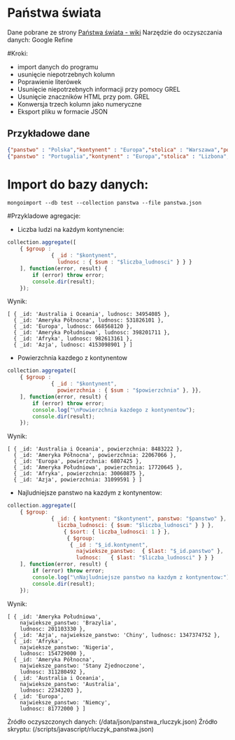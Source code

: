 Państwa świata
==============

Dane pobrane ze strony [Państwa świata - wiki](http://pl.wikipedia.org/wiki/Pa%C5%84stwa_%C5%9Bwiata)
Narzędzie do oczyszczania danych: Google Refine

#Kroki:
* import danych do programu
* usunięcie niepotrzebnych kolumn
* Poprawienie literówek
* Usunięcie niepotrzebnych informacji przy pomocy GREL
* Usunięcie znaczników HTML przy pom. GREL
* Konwersja trzech kolumn jako numeryczne
* Eksport pliku w formacie JSON

## Przykładowe dane
```json
{"panstwo" : "Polska","kontynent" : "Europa","stolica" : "Warszawa","powierzchnia" : 322575,"liczba_ludnosci" : 3.8200037E7,"gestosc_zaludnienia" : 120}
{"panstwo" : "Portugalia","kontynent" : "Europa","stolica" : "Lizbona","powierzchnia" : 92391,"liczba_ludnosci" : 1.0677E7,"gestosc_zaludnienia" : 116} 
```

# Import do bazy danych:
```
mongoimport --db test --collection panstwa --file panstwa.json
```

#Przykladowe agregacje:
* Liczba ludzi na każdym kontynencie:

```js
collection.aggregate([
	{ $group :
              { _id : "$kontynent",
                ludnosc : { $sum : "$liczba_ludnosci" } } }
	], function(error, result) {
		if (error) throw error;
		console.dir(result);
	});
```

Wynik:
```
[ { _id: 'Australia i Oceania', ludnosc: 34954085 },
  { _id: 'Ameryka Północna', ludnosc: 531826101 },
  { _id: 'Europa', ludnosc: 668568120 },
  { _id: 'Ameryka Południowa', ludnosc: 398201711 },
  { _id: 'Afryka', ludnosc: 982613161 },
  { _id: 'Azja', ludnosc: 4153098901 } ]
```

* Powierzchnia kazdego z kontynentow

```js
collection.aggregate([
	{ $group :
              { _id : "$kontynent",
                powierzchnia : { $sum : "$powierzchnia" }, }},
	], function(error, result) {
		if (error) throw error;
		console.log("\nPowierzchnia kazdego z kontynentow");
		console.dir(result);
	});


```
Wynik:
```
[ { _id: 'Australia i Oceania', powierzchnia: 8483222 },
  { _id: 'Ameryka Północna', powierzchnia: 22067066 },
  { _id: 'Europa', powierzchnia: 6807425 },
  { _id: 'Ameryka Południowa', powierzchnia: 17720645 },
  { _id: 'Afryka', powierzchnia: 30060875 },
  { _id: 'Azja', powierzchnia: 31099591 } ]
```


* Najludniejsze panstwo na kazdym z kontynentow:

```js
collection.aggregate([
	{ $group:
              { _id: { kontynent: "$kontynent", panstwo: "$panstwo" },
                liczba_ludnosci: { $sum: "$liczba_ludnosci" } } },
                  { $sort: { liczba_ludnosci: 1 } },
                   { $group:
                    { _id : "$_id.kontynent",
                      najwieksze_panstwo:  { $last: "$_id.panstwo" },
                      ludnosc:   { $last: "$liczba_ludnosci" } } }
	], function(error, result) {
		if (error) throw error;
		console.log("\nNajludniejsze panstwo na kazdym z kontynentow:");
		console.dir(result);
	});

```

Wynik:
```
[ { _id: 'Ameryka Południowa',
    najwieksze_panstwo: 'Brazylia',
    ludnosc: 201103330 },
  { _id: 'Azja', najwieksze_panstwo: 'Chiny', ludnosc: 1347374752 },
  { _id: 'Afryka',
    najwieksze_panstwo: 'Nigeria',
    ludnosc: 154729000 },
  { _id: 'Ameryka Północna',
    najwieksze_panstwo: 'Stany Zjednoczone',
    ludnosc: 311280492 },
  { _id: 'Australia i Oceania',
    najwieksze_panstwo: 'Australia',
    ludnosc: 22343203 },
  { _id: 'Europa',
    najwieksze_panstwo: 'Niemcy',
    ludnosc: 81772000 } ]
```

Żródło oczyszczonych danych: (/data/json/panstwa_rluczyk.json)
Źródło skryptu: (/scripts/javascript/rluczyk_panstwa.json)
